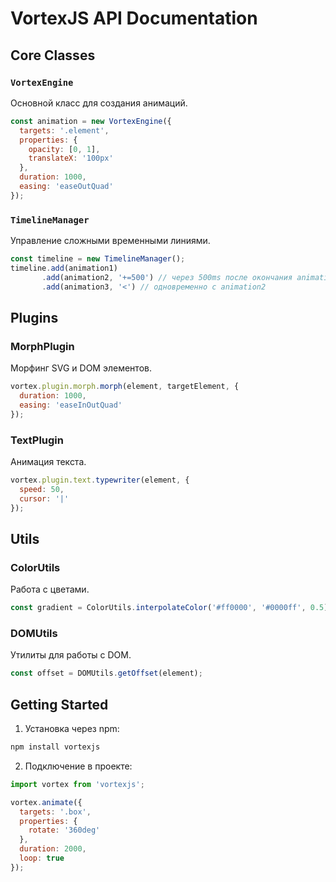 # VortexJS API Documentation

## Core Classes

### `VortexEngine`
Основной класс для создания анимаций.

```javascript
const animation = new VortexEngine({
  targets: '.element',
  properties: {
    opacity: [0, 1],
    translateX: '100px'
  },
  duration: 1000,
  easing: 'easeOutQuad'
});
```

### `TimelineManager`
Управление сложными временными линиями.

```javascript
const timeline = new TimelineManager();
timeline.add(animation1)
       .add(animation2, '+=500') // через 500ms после окончания animation1
       .add(animation3, '<') // одновременно с animation2
```

## Plugins

### MorphPlugin
Морфинг SVG и DOM элементов.

```javascript
vortex.plugin.morph.morph(element, targetElement, {
  duration: 1000,
  easing: 'easeInOutQuad'
});
```

### TextPlugin
Анимация текста.

```javascript
vortex.plugin.text.typewriter(element, {
  speed: 50,
  cursor: '|'
});
```

## Utils

### ColorUtils
Работа с цветами.

```javascript
const gradient = ColorUtils.interpolateColor('#ff0000', '#0000ff', 0.5);
```

### DOMUtils
Утилиты для работы с DOM.

```javascript
const offset = DOMUtils.getOffset(element);
```

## Getting Started

1. Установка через npm:
```bash
npm install vortexjs
```

2. Подключение в проекте:
```javascript
import vortex from 'vortexjs';

vortex.animate({
  targets: '.box',
  properties: {
    rotate: '360deg'
  },
  duration: 2000,
  loop: true
});
```